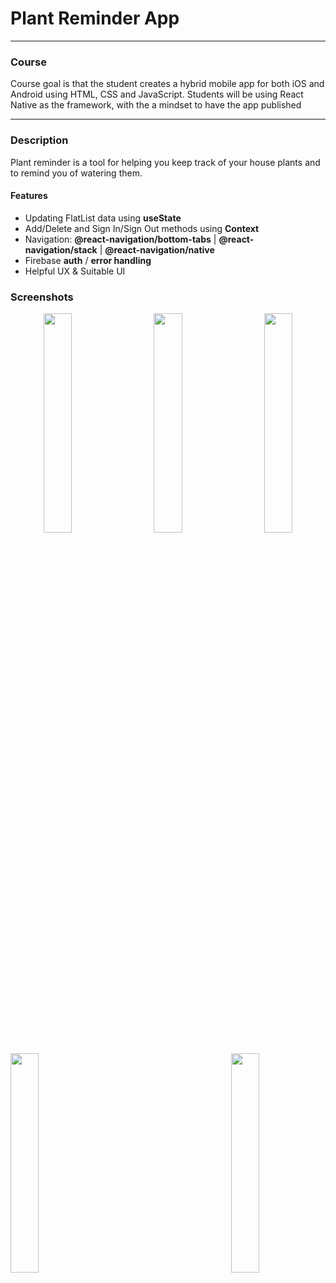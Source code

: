 # Plant Reminder App
----
### Course
<p> Course goal is that the student creates a hybrid mobile app for both iOS and Android using HTML, CSS and JavaScript. Students will be using React Native as the framework, with the a mindset to have the app published </p>

---
### Description

<p>Plant reminder is a tool for helping you keep track of your house plants and to remind you of watering them. </p>

#### Features

* Updating FlatList data using **useState**
* Add/Delete and Sign In/Sign Out methods using **Context**
* Navigation: **@react-navigation/bottom-tabs** | **@react-navigation/stack** | **@react-navigation/native**
* Firebase **auth** / **error handling**
* Helpful UX & Suitable UI

### Screenshots

   

<div align="center">
   
<img align="left" src="https://user-images.githubusercontent.com/54855346/107077333-f973f100-67ec-11eb-98d8-7a5dca407929.png" width="30%"/> <img align="center" src="https://user-images.githubusercontent.com/54855346/107104095-8b492180-6820-11eb-8285-cc1fbe6dc931.png" width="30%"/> <img align="right" src="https://user-images.githubusercontent.com/54855346/107104141-a74cc300-6820-11eb-99f9-18b8a4bf8de9.png" width="30%"/>

</div>


   
<img align="center" src="https://user-images.githubusercontent.com/54855346/107104149-af0c6780-6820-11eb-87a7-1137966fa1f1.png" width="30%"/> <img align="right" src="https://user-images.githubusercontent.com/54855346/107104156-b0d62b00-6820-11eb-9589-25a27f819185.png" width="30%"/>




